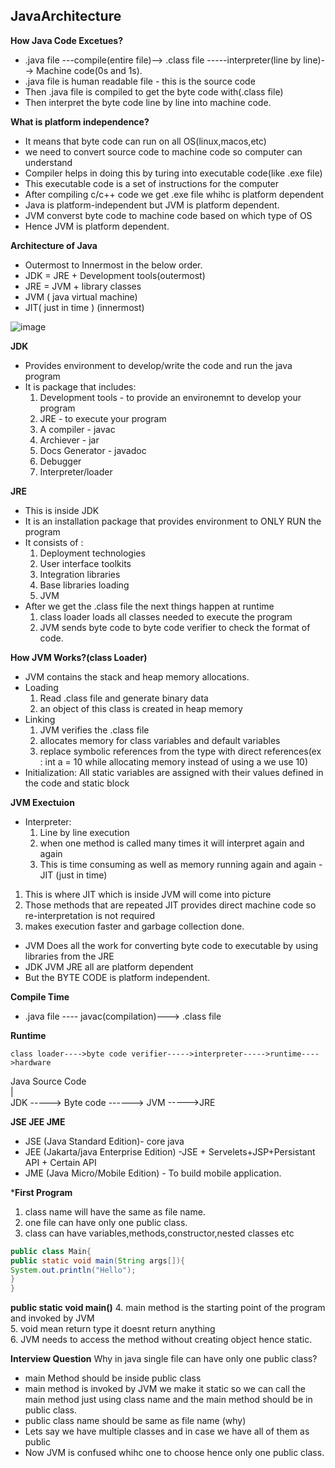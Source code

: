 ## JavaArchitecture

**How Java Code Excetues?**

- .java file  ---compile(entire file)--> .class file  -----interpreter(line by line)--> Machine code(0s and 1s).
- .java file is human readable file - this is the source code
- Then .java file is compiled to get the byte code with(.class file)
- Then interpret the byte code line by line into machine code.

**What is platform independence?**
- It means that byte code can run on all OS(linux,macos,etc)
- we need to convert source code to machine code so computer can understand
- Compiler helps in doing this by turing into executable code(like .exe file)
- This executable code is a set of instructions for the computer
- After compiling c/c++ code we get .exe file whihc is platform dependent
- Java is platform-independent but JVM is platform dependent.
- JVM converst byte code to machine code based on which type of OS
- Hence JVM is platform dependent.

**Architecture of Java**  
- Outermost to Innermost in the below order.  
- JDK = JRE + Development tools(outermost)
- JRE = JVM + library classes
- JVM ( java virtual machine)  
- JIT( just in time ) (innermost)

![image](https://github.com/karthikchalla7/JavaArchitecture/assets/76682351/ed6c7327-4c60-4058-8bd2-55c5eeb28fed)

**JDK** 
- Provides environment to develop/write the code and run the java program
- It is package that includes:
  1. Development tools - to provide an environemnt to develop your program
  2. JRE - to execute your program
  3. A compiler - javac
  4. Archiever - jar
  5. Docs Generator - javadoc
  6. Debugger
  7. Interpreter/loader

**JRE**
- This is inside JDK
- It is an installation package that provides environment to ONLY RUN the program
- It consists of :
  1. Deployment technologies
  2. User interface toolkits
  3. Integration libraries
  4. Base libraries loading
  5. JVM
- After we get the .class file the next things happen at runtime
  1. class loader loads all classes needed to execute the program
  2. JVM sends byte code to byte code verifier to check the format of code.


**How JVM Works?(class Loader)**
- JVM contains the stack and heap memory allocations.
- Loading
  1. Read .class file and generate binary data
  2. an object of this class is created in heap memory
- Linking
  1. JVM verifies the .class file
  2. allocates memory for class variables and default variables
  3. replace symbolic references from the type with direct references(ex : int a = 10 while allocating memory instead of using a we use 10)
- Initialization:
  All static variables are assigned with their values defined in the code and static block

**JVM Exectuion**
- Interpreter:
  1. Line by line execution
  2. when one method is called many times it will interpret again and again
  3. This is time consuming as well as memory running again and again
-JIT (just in time)
 1. This is where JIT which is inside JVM will come into picture
 2. Those methods that are repeated JIT provides direct machine code so re-interpretation is not required
 3. makes execution faster and garbage collection done.

* JVM Does all the work for converting byte code to executable by using libraries from the JRE
* JDK JVM JRE all are platform dependent
* But the BYTE CODE is platform independent.
  
**Compile Time**
- .java file ---- javac(compilation)---> .class file

**Runtime**
```
class loader---->byte code verifier----->interpreter----->runtime---->hardware
```
Java Source Code  
|  
JDK -----> Byte code ------> JVM ----->JRE

**JSE JEE JME**
- JSE (Java Standard Edition)- core java 
- JEE (Jakarta/java Enterprise Edition) -JSE + Servelets+JSP+Persistant API + Certain API
- JME (Java Micro/Mobile Edition) - To build mobile application.

***First Program**

1. class name will have the same as file name.
2. one file can have only one public class.
3. class can have variables,methods,constructor,nested classes etc
   
```java
public class Main{
public static void main(String args[]){
System.out.println("Hello");
}
}
```
**public static void main()**
4. main method is the starting point of the program and invoked by JVM  
5. void mean return type it doesnt return anything  
6. JVM needs to access the method without creating object hence static.  

**Interview Question**
Why in java single file can have only one public class?  
- main Method should be inside public class
- main method is invoked by JVM we make it static so we can call the main method just using class name and the main method should be in public class.
- public class name should be same as file name (why)
- Lets say we have multiple classes and in case we have all of them as public
- Now JVM is confused whihc one to choose hence only one public class.

